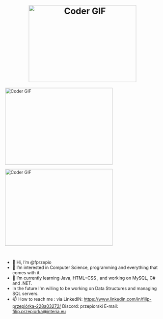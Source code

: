 <h1 align="center"><img alt="Coder GIF" height=250 width=350 src="https://cdn.dribbble.com/users/730703/screenshots/6581243/avento.gif" /></h1>
<p><img align="left"><img alt="Coder GIF" height=250 width=350 src="https://github-readme-stats.vercel.app/api/top-langs?username=fprzepio&show_icons=true&locale=en&layout=compact" /></p>
<p><img align="right"><img alt="Coder GIF" height=250 width=350 src="https://github-readme-streak-stats.herokuapp.com?user=fprzepio" /></p>
<br>

- 👋 Hi, I’m @fprzepio
- 👀 I’m interested in Computer Science, programming and everything that comes with it.
- 🌱 I’m currently learning Java, HTML+CSS , and working on MySQL, C# and .NET.
-    In the future I'm willing to be working on Data Structures and managing SQL servers.
- 📫 How to reach me : 
  via LinkedIN: https://www.linkedin.com/in/filip-przepiórka-228a03272/
  Discord: przepiorski
  E-mail: filip.przepiorka@interia.eu

<!---
fprzepio/fprzepio is a ✨ special ✨ repository because its `README.md` (this file) appears on your GitHub profile.
You can click the Preview link to take a look at your changes.
--->
